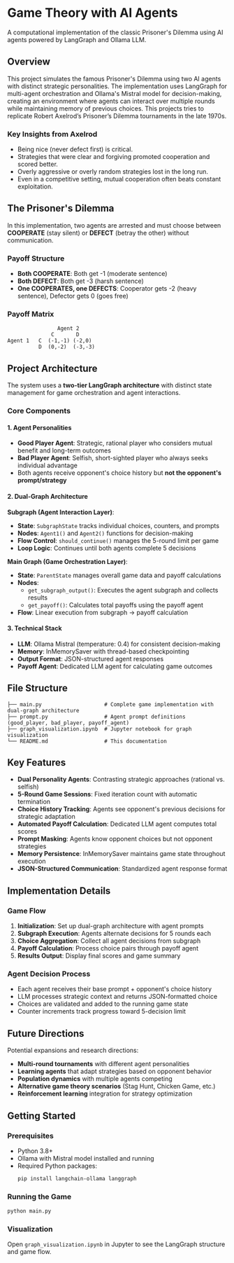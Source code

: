 # Game Theory with AI Agents

A computational implementation of the classic Prisoner's Dilemma using AI agents powered by LangGraph and Ollama LLM.

## Overview

This project simulates the famous Prisoner's Dilemma using two AI agents with distinct strategic personalities. The implementation uses LangGraph for multi-agent orchestration and Ollama's Mistral model for decision-making, creating an environment where agents can interact over multiple rounds while maintaining memory of previous choices.
This projects tries to replicate Robert Axelrod’s Prisoner’s Dilemma tournaments in the late 1970s.

### Key Insights from Axelrod
- Being nice (never defect first) is critical.
- Strategies that were clear and forgiving promoted cooperation and scored better.
- Overly aggressive or overly random strategies lost in the long run.
- Even in a competitive setting, mutual cooperation often beats constant exploitation.

## The Prisoner's Dilemma

In this implementation, two agents are arrested and must choose between **COOPERATE** (stay silent) or **DEFECT** (betray the other) without communication.

### Payoff Structure
- **Both COOPERATE**: Both get -1 (moderate sentence)
- **Both DEFECT**: Both get -3 (harsh sentence)
- **One COOPERATES, one DEFECTS**: Cooperator gets -2 (heavy sentence), Defector gets 0 (goes free)

### Payoff Matrix
```
                Agent 2
              C       D
Agent 1   C  (-1,-1) (-2,0)
          D  (0,-2)  (-3,-3)
```

## Project Architecture

The system uses a **two-tier LangGraph architecture** with distinct state management for game orchestration and agent interactions.

### Core Components

#### 1. Agent Personalities
- **Good Player Agent**: Strategic, rational player who considers mutual benefit and long-term outcomes
- **Bad Player Agent**: Selfish, short-sighted player who always seeks individual advantage
- Both agents receive opponent's choice history but **not the opponent's prompt/strategy**

#### 2. Dual-Graph Architecture

**Subgraph (Agent Interaction Layer)**:
- **State**: `SubgraphState` tracks individual choices, counters, and prompts
- **Nodes**: `Agent1()` and `Agent2()` functions for decision-making
- **Flow Control**: `should_continue()` manages the 5-round limit per game
- **Loop Logic**: Continues until both agents complete 5 decisions

**Main Graph (Game Orchestration Layer)**:
- **State**: `ParentState` manages overall game data and payoff calculations
- **Nodes**: 
  - `get_subgraph_output()`: Executes the agent subgraph and collects results
  - `get_payoff()`: Calculates total payoffs using the payoff agent
- **Flow**: Linear execution from subgraph → payoff calculation

#### 3. Technical Stack
- **LLM**: Ollama Mistral (temperature: 0.4) for consistent decision-making
- **Memory**: InMemorySaver with thread-based checkpointing
- **Output Format**: JSON-structured agent responses
- **Payoff Agent**: Dedicated LLM agent for calculating game outcomes

## File Structure

```
├── main.py                    # Complete game implementation with dual-graph architecture
├── prompt.py                  # Agent prompt definitions (good_player, bad_player, payoff_agent)
├── graph_visualization.ipynb  # Jupyter notebook for graph visualization
└── README.md                  # This documentation
```

## Key Features

- **Dual Personality Agents**: Contrasting strategic approaches (rational vs. selfish)
- **5-Round Game Sessions**: Fixed iteration count with automatic termination
- **Choice History Tracking**: Agents see opponent's previous decisions for strategic adaptation
- **Automated Payoff Calculation**: Dedicated LLM agent computes total scores
- **Prompt Masking**: Agents know opponent choices but not opponent strategies
- **Memory Persistence**: InMemorySaver maintains game state throughout execution
- **JSON-Structured Communication**: Standardized agent response format

## Implementation Details

### Game Flow
1. **Initialization**: Set up dual-graph architecture with agent prompts
2. **Subgraph Execution**: Agents alternate decisions for 5 rounds each
3. **Choice Aggregation**: Collect all agent decisions from subgraph
4. **Payoff Calculation**: Process choice pairs through payoff agent
5. **Results Output**: Display final scores and game summary

### Agent Decision Process
- Each agent receives their base prompt + opponent's choice history
- LLM processes strategic context and returns JSON-formatted choice
- Choices are validated and added to the running game state
- Counter increments track progress toward 5-decision limit

## Future Directions

Potential expansions and research directions:

- **Multi-round tournaments** with different agent personalities
- **Learning agents** that adapt strategies based on opponent behavior
- **Population dynamics** with multiple agents competing
- **Alternative game theory scenarios** (Stag Hunt, Chicken Game, etc.)
- **Reinforcement learning** integration for strategy optimization

## Getting Started

### Prerequisites
- Python 3.8+
- Ollama with Mistral model installed and running
- Required Python packages:
  ```bash
  pip install langchain-ollama langgraph
  ```

### Running the Game
```bash
python main.py
```

### Visualization
Open `graph_visualization.ipynb` in Jupyter to see the LangGraph structure and game flow.
